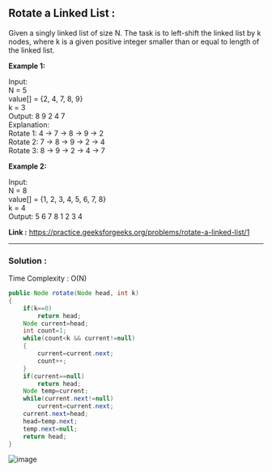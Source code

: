 <h2> Rotate a Linked List :</h2>

Given a singly linked list of size N. The task is to left-shift the linked list by k nodes, where k is a given positive integer smaller than or equal to length of the linked list.

**Example 1:**

Input: <br/>
N = 5 <br/>
value[] = {2, 4, 7, 8, 9}<br/>
k = 3<br/>
Output: 8 9 2 4 7<br/>
Explanation:<br/>
Rotate 1: 4 -> 7 -> 8 -> 9 -> 2<br/>
Rotate 2: 7 -> 8 -> 9 -> 2 -> 4<br/>
Rotate 3: 8 -> 9 -> 2 -> 4 -> 7<br/>

**Example 2:**

Input: <br/>
N = 8<br/>
value[] = {1, 2, 3, 4, 5, 6, 7, 8}<br/>
k = 4<br/>
Output: 5 6 7 8 1 2 3 4


**Link :** https://practice.geeksforgeeks.org/problems/rotate-a-linked-list/1


---------------------------------------------------------------------------------------------------------------------------------------------------------


<h3> Solution : </h3>

Time Complexity : O(N)


```java
public Node rotate(Node head, int k) 
{
    if(k==0)
        return head;
    Node current=head;
    int count=1;
    while(count<k && current!=null)
    {
        current=current.next;
        count++;
    }
    if(current==null)
        return head;
    Node temp=current;
    while(current.next!=null)
        current=current.next;
    current.next=head;
    head=temp.next;
    temp.next=null;
    return head;
}
```

![image](https://user-images.githubusercontent.com/23376002/156917162-f95a8167-fc2e-4ae4-9708-da110b2ae850.png)


